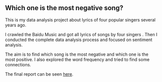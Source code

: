 ## Which one is the most negative song?

This is my data analysis project about lyrics of four popular singers several years ago.

I crawled the Baidu Music and got all lyrics of songs by four singers . Then I conducted the complete data analysis process and focused on sentiment analysis.

The aim is to find which song is the most negative and which one is the most positive. I also explored the word frequency and tried to find some connections.

The final report can be seen [here](http://www.jianshu.com/p/e1120eb514c6).
